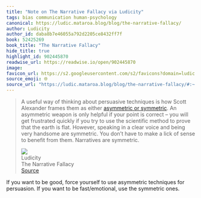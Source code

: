 ```yaml
---
title: "Note on The Narrative Fallacy via Ludicity"
tags: bias communication human-psychology
canonical: https://ludic.mataroa.blog/blog/the-narrative-fallacy/
author: Ludicity
author_id: daba8b7e46055a792d2205ce8432ff7f
book: 52425269
book_title: "The Narrative Fallacy"
hide_title: true
highlight_id: 902445870
readwise_url: https://readwise.io/open/902445870
image: 
favicon_url: https://s2.googleusercontent.com/s2/favicons?domain=ludic.mataroa.blog
source_emoji: 🌐
source_url: "https://ludic.mataroa.blog/blog/the-narrative-fallacy/#:~:text=A%20useful%20way,Narratives%20are%20symmetric."
---
```


> A useful way of thinking about persuasive techniques is how Scott Alexander frames them as either [asymmetric or symmetric](https://web.archive.org/web/20210531113605/https://slatestarcodex.com/2017/03/24/guided-by-the-beauty-of-our-weapons/). An asymmetric weapon is only helpful if your point is correct – you will get frustrated quickly if you try to use the scientific method to prove that the earth is flat. However, speaking in a clear voice and being very handsome are symmetric. You don’t have to make a lick of sense to benefit from them. Narratives are symmetric.
> <div class="quoteback-footer"><div class="quoteback-avatar"><img class="mini-favicon" src="https://s2.googleusercontent.com/s2/favicons?domain=ludic.mataroa.blog"></div><div class="quoteback-metadata"><div class="metadata-inner"><span style="display:none">FROM:</span><div aria-label="Ludicity" class="quoteback-author"> Ludicity</div><div aria-label="The Narrative Fallacy" class="quoteback-title"> The Narrative Fallacy</div></div></div><div class="quoteback-backlink"><a target="_blank" aria-label="go to the full text of this quotation" rel="noopener" href="https://ludic.mataroa.blog/blog/the-narrative-fallacy/#:~:text=A%20useful%20way,Narratives%20are%20symmetric." class="quoteback-arrow"> Source</a></div></div>

If you want to be good, force yourself to use asymmetric techniques for persuasion. If you want to be fast/emotional, use the symmetric ones.